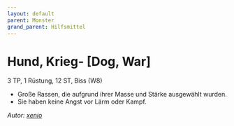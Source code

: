 ```yaml
---
layout: default
parent: Monster
grand_parent: Hilfsmittel
---
```


# Hund, Krieg- [Dog, War]
3 TP, 1 Rüstung, 12 ST, Biss (W8)
- Große Rassen, die aufgrund ihrer Masse und Stärke ausgewählt wurden.
- Sie haben keine Angst vor Lärm oder Kampf.

*Autor: [xenio](https://xenioinabottle.blogspot.com)*
